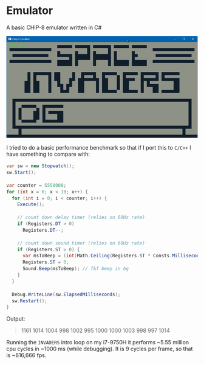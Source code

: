 # Emulator
A basic CHIP-8 emulator written in C#

![alt text](https://github.com/mohasi/chip-eight/blob/master/Emulator/demo.gif)

I tried to do a basic performance benchmark so that if I port this to `C/C++` I have something to compare with:

```cs
var sw = new Stopwatch();
sw.Start();

var counter = 5550000;
for (int x = 0; x < 10; x++) {
  for (int i = 0; i < counter; i++) {
    Execute();

    // count down delay timer (relies on 60Hz rate)
    if (Registers.DT > 0)
      Registers.DT--;

    // count down sound timer (relies on 60Hz rate)
    if (Registers.ST > 0) {
      var msToBeep = (int)Math.Ceiling(Registers.ST * Consts.MillisecondsPerFrame);
      Registers.ST = 0;
      Sound.Beep(msToBeep); // f&f beep in bg
    }
  }

  Debug.WriteLine(sw.ElapsedMilliseconds);
  sw.Restart();
}
```

Output:
> 1161
1014
1004
998
1002
995
1000
1000
1003
998
997
1014

Running the `INVADERS` intro loop on my i7-9750H it performs ~5.55 million cpu cycles in ~1000 ms (while debugging). It is 9 cycles per frame, so that is ~616,666 fps.
